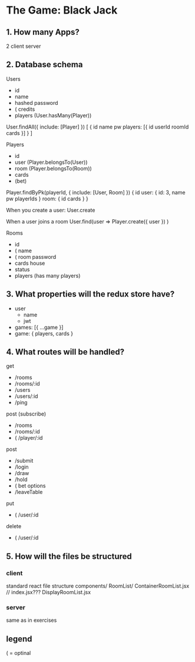 # The Game: Black Jack 

## 1. How many Apps?

2
client
server

## 2. Database schema

Users
- id
- name
- hashed password
- ( credits
- players (User.hasMany(Player))

User.findAll({ include: [Player] })
[
  {
    id
    name
    pw
    players: [{
      id
      userId
      roomId
      cards
    }]
  }
]

Players
- id
- user (Player.belongsTo(User))
- room (Player.belongsTo(Room))
- cards
- (bet)

Player.findByPk(playerId, { include: [User, Room] })
{
  id
  user: {
    id: 3,
    name
    pw
    playerIds
  }
  room: {
    id
    cards
  }
}

When you create a user:
  User.create

When a user joins a room
  User.find(user =>
    Player.create({ user })
  )

Rooms
- id
- ( name
- ( room password
- cards house
- status
- players (has many players)

## 3. What properties will the redux store have?

- user
  - name
  - jwt
- games: [{ ...game }]
- game: { players, cards }

## 4. What routes will be handled?

get
- /rooms
- /rooms/:id
- /users
- /users/:id
- /ping

post (subscribe)
- /rooms
- /rooms/:id
- ( /player/:id

post
- /submit
- /login
- /draw
- /hold
- ( bet options
- /leaveTable

put
- ( /user/:id

delete
- ( /user/:id

## 5. How will the files be structured

### client

standard react file structure
components/
  RoomList/
    ContainerRoomList.jsx // index.jsx???
    DisplayRoomList.jsx

### server

same as in exercises

## legend
( = optinal